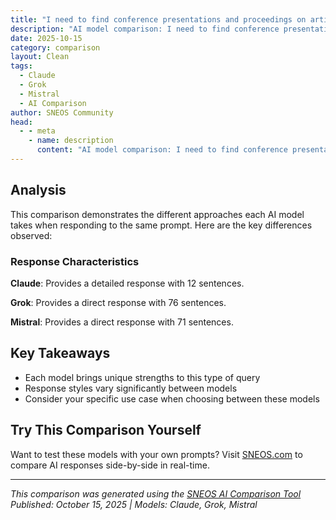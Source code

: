 ```yaml
---
title: "I need to find conference presentations and proceedings on artificial intelligence in healthcare. Help me: 1) Identify key conferences in the field (AAAI"
description: "AI model comparison: I need to find conference presentations and proceedings on artificial intelligence in healthcare. He..."
date: 2025-10-15
category: comparison
layout: Clean
tags:
  - Claude
  - Grok
  - Mistral
  - AI Comparison
author: SNEOS Community
head:
  - - meta
    - name: description
      content: "AI model comparison: I need to find conference presentations and proceedings on artificial intelligence in healthcare. Help me: 1) Identify k..."
---
```


<ChatComparison
  title="I need to find conference presentations and proceedings on artificial intelligence in healthcare. Help me: 1) Identify key conferences in the field (AAAI"
  prompt="I need to find conference presentations and proceedings on artificial intelligence in healthcare. Help me: 1) Identify key conferences in the field (AAAI"
  :responses='{"Claude": "# Key AI in Healthcare Conferences and Search Strategy\n\n## 1) Major Conferences in AI \u0026 Healthcare\n\n### Tier 1 - Primary AI/ML Conferences with Healthcare Tracks\n- **AAAI** (Association for the Advancement of Artificial Intelligence)\n- **NeurIPS** (Neural Information Processing Systems) - ML for Healthcare workshop\n- **ICML** (International Conference on Machine Learning) - Health track\n- **ICLR** (International Conference on Learning Representations)\n\n### Tier 2 - Medical Informatics with Strong AI Focus\n- **AMIA** (American Medical Informatics Association) Annual Symposium\n- **MEDINFO** (World Congress on Medical and Health Informatics)\n- **IEEE BIBM** (Bioinformatics and Biomedicine)\n- **ACM CHIL** (Conference on Health, Inference, and Learning) - *highly relevant*\n- **MLHC** (Machine Learning for Healthcare Conference)\n\n### Tier 3 - Specialized AI Healthcare Conferences\n- **AI4Health** workshops (various venues)\n- **IEEE JBHI** affiliated conferences\n- **MICCAI** (Medical Image Computing and Computer Assisted Intervention)\n- **MIDL** (Medical Imaging with Deep Learning)\n\n## 2) Search Strategies\n\n### Academic Databases\n**IEEE Xplore:**\n\u0060\u0060\u0060\n(\u0022artificial intelligence\u0022 OR \u0022machine learning\u0022 OR \u0022deep learning\u0022) AND healthcare AND (conference OR proceedings)\n\u0060\u0060\u0060\n\n**ACM Digital Library:**\n\u0060\u0060\u0060\n[Conference Proceedings] \u002B Keywords: AI healthcare\n\u0060\u0060\u0060\n\n**PubMed/MEDLINE:**\n\u0060\u0060\u0060\n(artificial intelligence[Title/Abstract]) AND healthcare[Title/Abstract] AND congress[Filter]\n\u0060\u0060\u0060\n\n**Google Scholar:**\n\u0060\u0060\u0060\nallintitle: artificial intelligence healthcare conference\n\u0060\u0060\u0060\n\n### Conference-Specific Proceedings\n\n**Direct Sources:**\n- **AAAI Digital Library**: aaai.org/Library/conferences-library.php\n- **NeurIPS Proceedings**: papers.nips.cc\n- **ACM DL**: dl.acm.org (for CHIL, KDD Health)\n- **Springer LNCS/LNAI**: For MICCAI, AI in Medicine proceedings\n\n## 3) Recommended Search Workflow\n\n**Step 1: Identify Recent Proceedings**\n- Visit conference websites for 2022-2024 proceedings\n- Most provide free PDF access or links to digital libraries\n\n**Step 2: Use Aggregators**\n- **DBLP** (dblp.org): Comprehensive CS conference index\n- **Scopus/Web of Science**: Conference proceedings filter\n- **Semantic Scholar**: AI-powered search with conference filters\n\n**Step 3: Track Workshops**\n- Many breakthroughs appear in workshops first\n- Check ML4H, AI4Health, CHIL workshops\n\n## 4) Specific Keywords to Use\n\n**Core Terms:**\n- Clinical decision support \u002B AI\n- Predictive modeling \u002B healthcare\n- Medical imaging \u002B deep learning\n- Electronic health records \u002B machine learning\n- Precision medicine \u002B artificial intelligence\n- Healthcare analytics \u002B AI\n- Diagnostic AI\n- Therapeutic AI\n\n## 5) Key Proceedings Series to Monitor\n\n- **AAAI Proceedings** (aaai.org)\n- **PMLR** (Proceedings of Machine Learning Research) - hosts MLHC, CHIL\n- **Springer LNCS/LNAI** - AI in Medicine series\n- **IEEE Conference Publications**\n- **IOS Press** - Medical informatics proceedings\n\n## Quick Start Recommendation\n\n**Begin with these three sources:**\n1. **ACM CHIL 2024 proceedings** - most directly relevant\n2. **MLHC proceedings** (PMLR) - all open access\n3. **AAAI 2024** - filter for health/medical papers\n\nWould you like me to help you search for specific topics within AI healthcare, or guide you through accessing any particular conference proceedings?", "Grok": "### Key Conferences on AI in Healthcare\n\nYou\u0027re looking for conference presentations and proceedings focused on artificial intelligence (AI) in healthcare. I\u0027ll help by first identifying key conferences in this interdisciplinary field (building on your mention of AAAI), then providing guidance on accessing presentations and proceedings. These conferences often feature workshops, sessions, and full papers on topics like machine learning for diagnostics, predictive analytics, ethical AI, and clinical applications. Many proceedings are openly accessible or available via academic databases.\n\n#### 1. Major General AI Conferences with Strong Healthcare Tracks\nThese broad AI conferences frequently include dedicated healthcare sessions, workshops, or special tracks. AAAI is a great starting point, as you noted.\n\n- **AAAI Conference on Artificial Intelligence (AAAI)**  \n  Organized by the Association for the Advancement of Artificial Intelligence. It covers foundational AI but has growing emphasis on healthcare applications (e.g., AI for drug discovery or medical imaging).  \n  - Recent examples: AAAI 2023 and 2024 featured papers on AI-driven personalized medicine.  \n  - Proceedings: Available via AAAI\u0027s digital library (aaai.org). Search for keywords like \u0022healthcare\u0022 or \u0022biomedical AI.\u0022  \n  - Upcoming: AAAI 2025 in Philadelphia, Feb 25\u2013Mar 4.\n\n- **International Joint Conference on Artificial Intelligence (IJCAI)**  \n  A premier global AI event with healthcare-focused symposia.  \n  - Healthcare highlights: Sessions on AI ethics in medicine and reinforcement learning for treatment planning.  \n  - Proceedings: Freely accessible on IJCAI\u0027s website (ijcai.org) or ACM Digital Library.  \n  - Upcoming: IJCAI 2025 in Montreal, Aug 16\u201322.\n\n- **Neural Information Processing Systems (NeurIPS)**  \n  Focuses on machine learning; includes healthcare workshops like \u0022ML for Health.\u0022  \n  - Key topics: AI for genomics, wearable data analysis.  \n  - Proceedings: Open access on NeurIPS website (neurips.cc) or Papers with Code.  \n  - Upcoming: NeurIPS 2024 in Vancouver, Dec 9\u201315.\n\n#### 2. Specialized Healthcare and Biomedical AI Conferences\nThese are more targeted, blending AI with medicine, often with clinical relevance.\n\n- **AMIA Symposium (American Medical Informatics Association)**  \n  Centers on informatics and AI in healthcare delivery.  \n  - Highlights: AI for electronic health records (EHRs) and predictive modeling.  \n  - Proceedings: Available through AMIA\u0027s portal (amia.org); many abstracts and posters are open. Full papers often in JAMIA journal.  \n  - Upcoming: AMIA 2024 in San Francisco, Nov 16\u201320.\n\n- **Machine Learning for Health (ML4H) Workshop**  \n  Held annually alongside MICCAI or NeurIPS; focuses purely on ML applications in healthcare.  \n  - Topics: Bias in AI diagnostics, federated learning for privacy.  \n  - Proceedings: Open access on ML4H website (ml4h.cc) or PMLR (Proceedings of Machine Learning Research).  \n  - Recent: ML4H 2023 proceedings cover 100\u002B papers.\n\n- **MICCAI (Medical Image Computing and Computer Assisted Intervention)**  \n  Leading conference for AI in medical imaging and intervention.  \n  - Highlights: Deep learning for radiology, surgical robotics.  \n  - Proceedings: Published by Springer (link.springer.com); searchable via LNCS series. Many videos and slides on the MICCAI YouTube channel.  \n  - Upcoming: MICCAI 2024 in Marrakech, Sep 22\u201326.\n\n- **AI in Health Summit (or similar events like HIMSS AI sessions)**  \n  HIMSS (Healthcare Information and Management Systems Society) Global Conference includes AI tracks.  \n  - Focus: Practical AI implementations in hospitals.  \n  - Proceedings: Abstracts and keynotes on HIMSS website (himss.org); some paid access for full reports.  \n  - Upcoming: HIMSS 2025 in Las Vegas, Mar 17\u201320.\n\n- **Other Notables**:  \n  - **Bioinformatics and Computational Biology (ISMB/ECCB)**: AI for genomics; proceedings via Oxford Journals.  \n  - **IEEE International Conference on Healthcare Informatics (ICHI)**: Engineering-focused AI; proceedings on IEEE Xplore.  \n  - **European Conference on Artificial Intelligence (ECAI)**: Includes health AI tracks; proceedings via Frontiers in AI.\n\n#### How to Access Presentations and Proceedings\n- **Free Resources**:  \n  - Google Scholar or Semantic Scholar: Search \u0022AI healthcare [conference name]\u0022 for PDFs (e.g., \u0022AAAI healthcare 2023\u0022).  \n  - OpenReview.net: Hosts NeurIPS, ICML, and ML4H submissions.  \n  - YouTube/Conference Sites: Many (e.g., AAAI, MICCAI) upload talks and posters.\n\n- **Paid/Academic Access**:  \n  - ACM Digital Library, IEEE Xplore, or SpringerLink for full proceedings.  \n  - Use arXiv.org for preprints\u2014most conference papers appear here first (search \u0022cs.AI healthcare\u0022).\n\n- **Tips for Searching**: Filter by year (e.g., 2020\u20132024 for recent AI surges post-COVID). Tools like Connected Papers or ResearchRabbit can visualize related works.\n\nIf you specify a subtopic (e.g., AI ethics in healthcare) or region (e.g., Europe-focused), I can refine this list. What aspect of AI in healthcare interests you most?", "Mistral": "Certainly! Finding conference presentations and proceedings on artificial intelligence (AI) in healthcare involves identifying key conferences in the field. Here are some prominent conferences where you can find relevant presentations and proceedings:\n\n### Key Conferences on AI in Healthcare\n\n1. **AAAI Conference on Artificial Intelligence (AAAI)**\n   - **Description**: The AAAI Conference is one of the premier conferences in the field of AI, covering a wide range of topics including healthcare applications.\n   - **Website**: [AAAI](https://www.aaai.org/)\n   - **Proceedings**: Available through the AAAI Digital Library.\n\n2. **IEEE International Conference on Bioinformatics and Biomedicine (BIBM)**\n   - **Description**: Focuses on bioinformatics and biomedicine, with a significant portion dedicated to AI applications in healthcare.\n   - **Website**: [BIBM](https://www.ieee-bibm.org/)\n   - **Proceedings**: Available through IEEE Xplore.\n\n3. **Medical Image Computing and Computer Assisted Intervention (MICCAI)**\n   - **Description**: Focuses on medical image computing and computer-assisted intervention, with a strong emphasis on AI.\n   - **Website**: [MICCAI](https://www.miccai.org/)\n   - **Proceedings**: Available through SpringerLink.\n\n4. **International Conference on Medical Image Computing and Computer-Assisted Intervention (MICCAI)**\n   - **Description**: A leading conference in the field of medical image computing and computer-assisted intervention.\n   - **Website**: [MICCAI](https://www.miccai.org/)\n   - **Proceedings**: Available through SpringerLink.\n\n5. **Artificial Intelligence in Medicine (AIME)**\n   - **Description**: Focuses specifically on AI applications in medicine.\n   - **Website**: [AIME](https://www.aim.org/)\n   - **Proceedings**: Available through SpringerLink.\n\n6. **IEEE International Conference on Healthcare Informatics (ICHI)**\n   - **Description**: Covers a broad range of topics in healthcare informatics, including AI.\n   - **Website**: [ICHI](https://www.ieee-ichi.org/)\n   - **Proceedings**: Available through IEEE Xplore.\n\n7. **International Conference on Machine Learning (ICML)**\n   - **Description**: A top-tier conference in machine learning, often featuring healthcare applications.\n   - **Website**: [ICML](https://icml.cc/)\n   - **Proceedings**: Available through the ICML website.\n\n8. **Neural Information Processing Systems (NeurIPS)**\n   - **Description**: One of the most prestigious conferences in machine learning, with many papers on healthcare applications.\n   - **Website**: [NeurIPS](https://neurips.cc/)\n   - **Proceedings**: Available through the NeurIPS website.\n\n9. **International Conference on Medical Image Computing and Computer-Assisted Intervention (MICCAI)**\n   - **Description**: Focuses on medical image computing and computer-assisted intervention, with a strong emphasis on AI.\n   - **Website**: [MICCAI](https://www.miccai.org/)\n   - **Proceedings**: Available through SpringerLink.\n\n10. **International Conference on Artificial Intelligence in Medicine (AIM)**\n    - **Description**: Focuses specifically on AI applications in medicine.\n    - **Website**: [AIM](https://www.aim.org/)\n    - **Proceedings**: Available through SpringerLink.\n\n### How to Access Proceedings\n\n1. **AAAI Digital Library**: For AAAI conference proceedings.\n2. **IEEE Xplore**: For IEEE conference proceedings.\n3. **SpringerLink**: For MICCAI, AIME, and other conference proceedings.\n4. **Conference Websites**: Many conferences provide direct links to their proceedings on their official websites.\n5. **Google Scholar**: Useful for searching specific papers and authors.\n6. **ResearchGate**: A platform where researchers often share their conference papers.\n\n### Tips for Finding Presentations\n\n1. **Conference Websites**: Often have links to past presentations and keynote speeches.\n2. **YouTube**: Many conferences upload their presentations to YouTube.\n3. **SlideShare**: A platform where presenters often share their slides.\n4. **Academic Institutions**: Sometimes host recordings of conference presentations.\n\nBy focusing on these key conferences and utilizing the resources mentioned, you should be able to find a wealth of information on AI in healthcare."}' published-date="{DateTime.UtcNow:HH:mm}"
/>

## Analysis

This comparison demonstrates the different approaches each AI model takes when responding to the same prompt. Here are the key differences observed:

### Response Characteristics

**Claude**: Provides a detailed response with 12 sentences. 

**Grok**: Provides a direct response with 76 sentences. 

**Mistral**: Provides a direct response with 71 sentences. 

## Key Takeaways

- Each model brings unique strengths to this type of query
- Response styles vary significantly between models
- Consider your specific use case when choosing between these models

## Try This Comparison Yourself

Want to test these models with your own prompts? Visit [SNEOS.com](https://sneos.com) to compare AI responses side-by-side in real-time.

---

*This comparison was generated using the [SNEOS AI Comparison Tool](https://sneos.com)*
*Published: October 15, 2025 | Models: Claude, Grok, Mistral*
